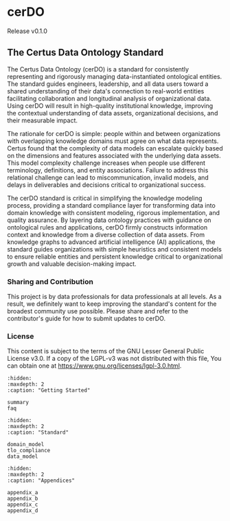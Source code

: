 # cerDO

Release v0.1.0

## The Certus Data Ontology Standard

The Certus Data Ontology (cerDO) is a standard for consistently representing and rigorously managing data-instantiated ontological entities. The standard guides engineers, leadership, and all data users toward a shared understanding of their data's connection to real-world entities facilitating collaboration and longitudinal analysis of organizational data. Using cerDO will result in high-quality institutional knowledge, improving the contextual understanding of data assets, organizational decisions, and their measurable impact.

The rationale for cerDO is simple: people within and between organizations with overlapping knowledge domains must agree on what data represents. Certus found that the complexity of data models can escalate quickly based on the dimensions and features associated with the underlying data assets. This model complexity challenge increases when people use different terminology, definitions, and entity associations. Failure to address this relational challenge can lead to miscommunication, invalid models, and delays in deliverables and decisions critical to organizational success.

The cerDO standard is critical in simplifying the knowledge modeling process, providing a standard compliance layer for transforming data into domain knowledge with consistent modeling, rigorous implementation, and quality assurance. By layering data ontology practices with guidance on ontological rules and applications, cerDO firmly constructs information context and knowledge from a diverse collection of data assets. From knowledge graphs to advanced artificial intelligence (AI) applications, the standard guides organizations with simple heuristics and consistent models to ensure reliable entities and persistent knowledge critical to organizational growth and valuable decision-making impact.

### Sharing and Contribution

This project is by data professionals for data professionals at all levels. As a result, we definitely want to keep improving the standard's content for the broadest community use possible. Please share and refer to the contributor's guide for how to submit updates to cerDO.

### License

This content is subject to the terms of the GNU Lesser General Public License v3.0. If a copy of the LGPL-v3 was not distributed with this file, You can obtain one at https://www.gnu.org/licenses/lgpl-3.0.html.

```{toctree}
:hidden:
:maxdepth: 2
:caption: "Getting Started"

summary
faq
```

```{toctree}
:hidden:
:maxdepth: 2
:caption: "Standard"

domain_model
tlo_compliance
data_model
```

```{toctree}
:hidden:
:maxdepth: 2
:caption: "Appendices"

appendix_a
appendix_b
appendix_c
appendix_d
```
